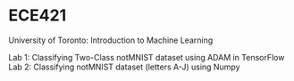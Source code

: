 # ECE421
University of Toronto: Introduction to Machine Learning

Lab 1: Classifying Two-Class notMNIST dataset using ADAM in TensorFlow
Lab 2: Classifying notMNIST dataset (letters A-J) using Numpy

